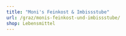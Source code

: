 ```yaml
---
title: "Moni's Feinkost & Imbissstube"
url: /graz/monis-feinkost-und-imbissstube/
shop: Lebensmittel
---
```


